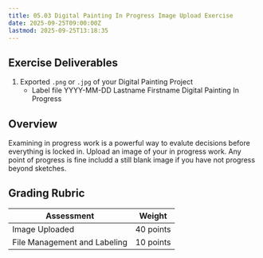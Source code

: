 ```yaml
---
title: 05.03 Digital Painting In Progress Image Upload Exercise
date: 2025-09-25T09:00:00Z
lastmod: 2025-09-25T13:18:35
---
```


## Exercise Deliverables

1. Exported `.png` or `.jpg` of your Digital Painting Project
   - Label file YYYY-MM-DD Lastname Firstname Digital Painting In Progress

## Overview

Examining in progress work is a powerful way to evalute decisions before everything is locked in. Upload an image of your in progress work. Any point of progress is fine includd a still blank image if you have not progress beyond sketches.

## Grading Rubric

<div class="responsive-table-markdown">

| Assessment                   | Weight    |
| ---------------------------- | --------- |
| Image Uploaded               | 40 points |
| File Management and Labeling | 10 points |

</div>
